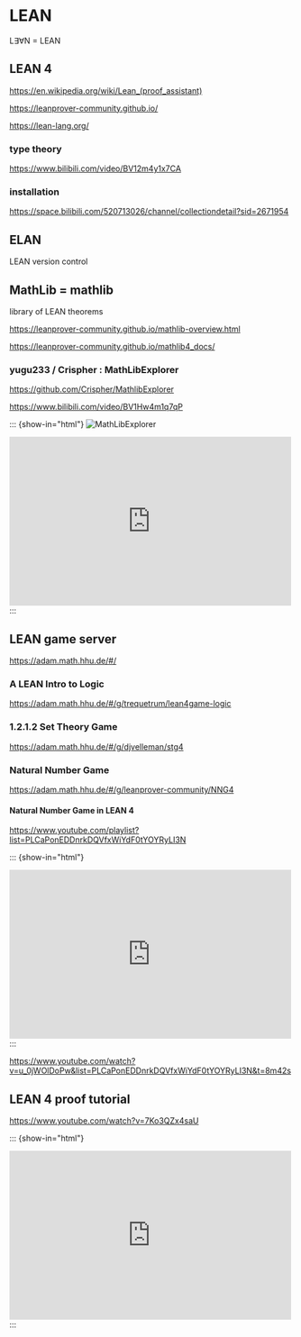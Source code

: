 # LEAN

$\mathrm{L}\exists\forall\mathrm{N}$ = LEAN

## LEAN 4

https://en.wikipedia.org/wiki/Lean_(proof_assistant)

https://leanprover-community.github.io/

https://lean-lang.org/

### type theory

https://www.bilibili.com/video/BV12m4y1x7CA

### installation

https://space.bilibili.com/520713026/channel/collectiondetail?sid=2671954

## ELAN

LEAN version control

## MathLib = mathlib

library of LEAN theorems

https://leanprover-community.github.io/mathlib-overview.html

https://leanprover-community.github.io/mathlib4_docs/

### yugu233 / Crispher : MathLibExplorer

https://github.com/Crispher/MathlibExplorer

https://www.bilibili.com/video/BV1Hw4m1q7qP

::: {show-in="html"}
![MathLibExplorer](https://github.com/Crispher/MathlibExplorer/blob/main/screenshots/default_view.png?raw=true)

<iframe width=500 height=300 frameborder="0" allowfullscreen src="https://player.bilibili.com/player.html?bvid=BV1Hw4m1q7qP&autoplay=0"></iframe>
:::

## LEAN game server

https://adam.math.hhu.de/#/

### A LEAN Intro to Logic

https://adam.math.hhu.de/#/g/trequetrum/lean4game-logic

### 1.2.1.2 Set Theory Game

https://adam.math.hhu.de/#/g/djvelleman/stg4

### Natural Number Game

https://adam.math.hhu.de/#/g/leanprover-community/NNG4

#### Natural Number Game in LEAN 4

https://www.youtube.com/playlist?list=PLCaPonEDDnrkDQVfxWiYdF0tYOYRyLI3N

::: {show-in="html"}
<iframe width=500 height=300 frameborder="0" allowfullscreen src="https://www.youtube.com/embed/u_0jWOlDoPw"></iframe>
:::

https://www.youtube.com/watch?v=u_0jWOlDoPw&list=PLCaPonEDDnrkDQVfxWiYdF0tYOYRyLI3N&t=8m42s

## LEAN 4 proof tutorial

https://www.youtube.com/watch?v=7Ko3QZx4saU

::: {show-in="html"}
<iframe width=500 height=300 frameborder="0" allowfullscreen src="https://www.youtube.com/embed/7Ko3QZx4saU"></iframe>
:::
